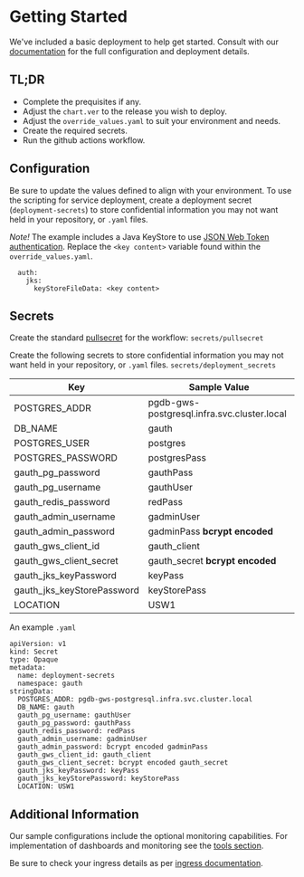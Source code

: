 # Getting Started
We've included a basic deployment to help get started.
Consult with our [documentation](https://all.docs.genesys.com/AUTH/Current/AuthPEGuide/Overview) for the full configuration and deployment details.

## TL;DR
- Complete the prequisites if any.
- Adjust the `chart.ver` to the release you wish to deploy.
- Adjust the `override_values.yaml` to suit your environment and needs.
- Create the required secrets.
- Run the github actions workflow.

## Configuration

Be sure to update the values defined to align with your environment.
To use the scripting for service deployment, create a deployment secret (`deployment-secrets`) to store confidential information you may not want held in your repository, or `.yaml` files. 

*Note!* The example includes a Java KeyStore to use [JSON Web Token authentication](https://all.docs.genesys.com/AUTH/Current/AuthPEGuide/Configure). Replace the `<key content>` variable found within the `override_values.yaml`.

```
  auth:
    jks:
      keyStoreFileData: <key content>	
```

## Secrets 
Create the standard [pullsecret](../#-considerations) for the workflow: 
`secrets/pullsecret`

Create the following secrets to store confidential information you may not want held in your repository, or `.yaml` files. 
`secrets/deployment_secrets`

|Key|Sample Value|
|-|-|
POSTGRES_ADDR|pgdb-gws-postgresql.infra.svc.cluster.local
DB_NAME|gauth
POSTGRES_USER|postgres
POSTGRES_PASSWORD|postgresPass
gauth_pg_password|gauthPass
gauth_pg_username|gauthUser
gauth_redis_password|redPass
gauth_admin_username|gadminUser
gauth_admin_password|gadminPass **bcrypt encoded**
gauth_gws_client_id|gauth_client
gauth_gws_client_secret|gauth_secret **bcrypt encoded**
gauth_jks_keyPassword|keyPass
gauth_jks_keyStorePassword|keyStorePass
LOCATION|USW1

An example `.yaml`
```
apiVersion: v1
kind: Secret
type: Opaque
metadata:
  name: deployment-secrets
  namespace: gauth
stringData:
  POSTGRES_ADDR: pgdb-gws-postgresql.infra.svc.cluster.local
  DB_NAME: gauth
  gauth_pg_username: gauthUser
  gauth_pg_password: gauthPass
  gauth_redis_password: redPass
  gauth_admin_username: gadminUser
  gauth_admin_password: bcrypt encoded gadminPass
  gauth_gws_client_id: gauth_client
  gauth_gws_client_secret: bcrypt encoded gauth_secret
  gauth_jks_keyPassword: keyPass 
  gauth_jks_keyStorePassword: keyStorePass
  LOCATION: USW1
```
## Additional Information

Our sample configurations include the optional monitoring capabilities. For implementation of dashboards and monitoring see the [tools section](/tools).

Be sure to check your ingress details as per [ingress documentation](/doc/ingress.md).
